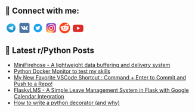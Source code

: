 ## 🔎 Connect with me:
[<img src="https://github.com/bullbesh/bullbesh/blob/main/images/Telegram.png" width="32" height="32" />](https://t.me/bullbesh)
[<img src="https://github.com/bullbesh/bullbesh/blob/main/images/VK.png" width="32" height="32" />](https://vk.com/bullbesh)
[<img src="https://github.com/bullbesh/bullbesh/blob/main/images/Twitter.png" width="32" height="32" />](https://twitter.com/bullbesh1)
[<img src="https://github.com/bullbesh/bullbesh/blob/main/images/Instagram.png" width="32" height="32" />](https://www.instagram.com/bullbesh)
[<img src="https://github.com/bullbesh/bullbesh/blob/main/images/Reddit.png" width="32" height="32" />](https://www.reddit.com/user/bullbesh)
[<img src="https://github.com/bullbesh/bullbesh/blob/main/images/YouTube.png" width="32" height="32" />](https://www.youtube.com/channel/UCtfjRs6uzgq5mfm8S06WTcg)

## 📕 Latest r/Python Posts
<!-- BLOG-POST-LIST:START -->
- [MiniFirehose - A lightweight data buffering and delivery system](https://www.reddit.com/r/Python/comments/1900se3/minifirehose_a_lightweight_data_buffering_and/)
- [Python Docker Monitor to test my skills](https://www.reddit.com/r/Python/comments/1900fxe/python_docker_monitor_to_test_my_skills/)
- [My New Favorite VSCode Shortcut : Command + Enter to Commit and Push to a Repo!](https://www.reddit.com/r/Python/comments/19000fg/my_new_favorite_vscode_shortcut_command_enter_to/)
- [FlaskyLMS - A Simple Leave Management System in Flask with Google Calendar Integration](https://www.reddit.com/r/Python/comments/18zy385/flaskylms_a_simple_leave_management_system_in/)
- [How to write a python decorator &lpar;and why&rpar;](https://www.reddit.com/r/Python/comments/18zxxak/how_to_write_a_python_decorator_and_why/)
<!-- BLOG-POST-LIST:END -->
